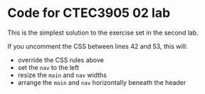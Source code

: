 # Code for CTEC3905 02 lab

This is the simplest solution to the exercise set in the second lab.

If you uncomment the CSS between lines 42 and 53, this will:

- override the CSS rules above
- set the `nav` to the left
- resize the `main` and `nav` widths
- arrange the `main` and `nav` horizontally beneath the header
